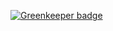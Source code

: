 
[![Greenkeeper badge](https://badges.greenkeeper.io/janl/janl-test-6.svg)](https://greenkeeper.io/)
